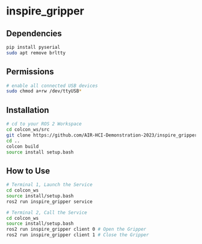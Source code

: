# inspire_gripper

## Dependencies
```sh
pip install pyserial
sudo apt remove brltty
```

## Permissions
```sh
# enable all connected USB devices
sudo chmod a+rw /dev/ttyUSB*
```

## Installation

```sh
# cd to your ROS 2 Workspace
cd colcon_ws/src
git clone https://github.com/AIR-HCI-Demonstration-2023/inspire_gripper.git
cd ..
colcon build
source install setup.bash
```

## How to Use

```sh
# Terminal 1, Launch the Service
cd colcon_ws
source install/setup.bash
ros2 run inspire_gripper service 

# Terminal 2, Call the Service
cd colcon_ws
source install/setup.bash
ros2 run inspire_gripper client 0 # Open the Gripper
ros2 run inspire_gripper client 1 # Close the Gripper
```